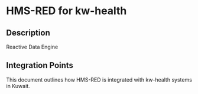 # HMS-RED for kw-health

## Description

Reactive Data Engine

## Integration Points

This document outlines how HMS-RED is integrated with kw-health systems in Kuwait.

